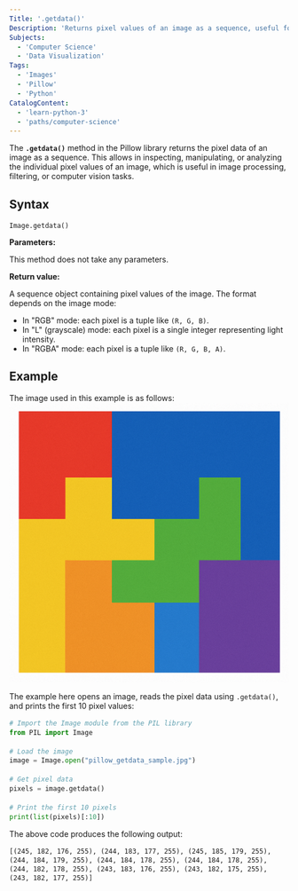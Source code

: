 ```yaml
---
Title: '.getdata()'
Description: 'Returns pixel values of an image as a sequence, useful for inspection and processing.'
Subjects:
  - 'Computer Science'
  - 'Data Visualization'
Tags:
  - 'Images'
  - 'Pillow'
  - 'Python'
CatalogContent:
  - 'learn-python-3'
  - 'paths/computer-science'
---
```


The **`.getdata()`** method in the Pillow library returns the pixel data of an image as a sequence. This allows in inspecting, manipulating, or analyzing the individual pixel values of an image, which is useful in image processing, filtering, or computer vision tasks.

## Syntax

```pseudo
Image.getdata()
```

**Parameters:**

This method does not take any parameters.

**Return value:**  

A sequence object containing pixel values of the image. The format depends on the image mode:

- In "RGB" mode: each pixel is a tuple like `(R, G, B)`.
- In "L" (grayscale) mode: each pixel is a single integer representing light intensity.
- In "RGBA" mode: each pixel is a tuple like `(R, G, B, A)`.

## Example

The image used in this example is as follows:
![Sample Image](https://raw.githubusercontent.com/Codecademy/docs/main/media/pillow_getdata_sample.jpg)

The example here opens an image, reads the pixel data using `.getdata()`, and prints the first 10 pixel values:

```py
# Import the Image module from the PIL library
from PIL import Image

# Load the image
image = Image.open("pillow_getdata_sample.jpg")

# Get pixel data
pixels = image.getdata()

# Print the first 10 pixels
print(list(pixels)[:10])
```

The above code produces the following output:

```shell
[(245, 182, 176, 255), (244, 183, 177, 255), (245, 185, 179, 255), (244, 184, 179, 255), (244, 184, 178, 255), (244, 184, 178, 255), (244, 182, 178, 255), (243, 183, 176, 255), (243, 182, 175, 255), (243, 182, 177, 255)]
```
